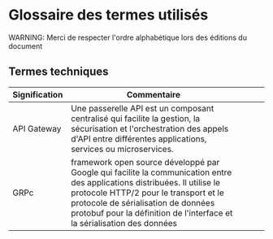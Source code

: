 # Glossaire des termes utilisés

WARNING: Merci de respecter l'ordre alphabétique lors des éditions du document

## Termes techniques

| Signification | Commentaire                                                                                                                                                                                                                                                                          |   |   |   |
|---------------|--------------------------------------------------------------------------------------------------------------------------------------------------------------------------------------------------------------------------------------------------------------------------------------|---|---|---|
| API Gateway   | Une passerelle API est un composant centralisé qui facilite la gestion, la sécurisation et l'orchestration des appels d'API entre différentes applications, services ou microservices.                                                                                               |   |   |   |
| GRPc          | framework open source développé par Google qui facilite la communication entre des applications distribuées. Il utilise le protocole HTTP/2 pour le transport et le protocole de sérialisation de données protobuf pour la définition de l'interface et la sérialisation des données
